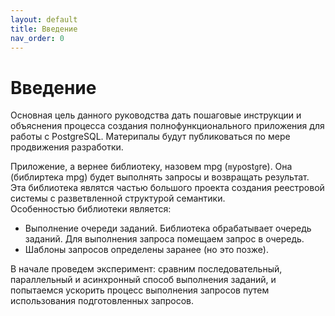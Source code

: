 ```yaml
---
layout: default
title: Введение
nav_order: 0
---
```

# Введение
Основная цель данного руководства дать пошаговые инструкции и объяснения процесса создания полнофункционального приложения для работы с PostgreSQL. Материпалы будут публиковаться по мере продвижения разработки.
  
Приложение, а вернее библиотеку, назовем mpg (```m```y```p```ost```g```re). Она (библиртека mpg) будет выполнять запросы и возвращать результат. Эта библиотека являтся частью большого проекта создания реестровой системы с разветвленной структурой семантики.  
Особенностью библиотеки является:
- Выполнение очереди заданий. Библиотека обрабатывает очередь заданий. Для выполнения запроса помещаем запрос в очередь.
- Шаблоны запросов определены заранее (но это позже).
  
В начале проведем эксперимент: сравним последовательный, параллельный и асинхронный способ выполнения заданий, и попытаемся ускорить процесс выполнения запросов путем использования подготовленных запросов.
